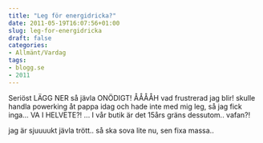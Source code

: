 ```yaml
---
title: "Leg för energidricka?"
date: 2011-05-19T16:07:56+01:00
slug: leg-for-energidricka
draft: false
categories:
- Allmänt/Vardag
tags:
- blogg.se
- 2011
---
```

Seriöst LÄGG NER så jävla ONÖDIGT! ÅÅÅÅH vad frustrerad jag blir! skulle handla powerking åt pappa idag och hade inte med mig leg, så jag fick inga... VA I HELVETE?! ... I vår butik är det 15års gräns dessutom.. vafan?!  
  
jag är sjuuuukt jävla trött.. så ska sova lite nu, sen fixa massa..